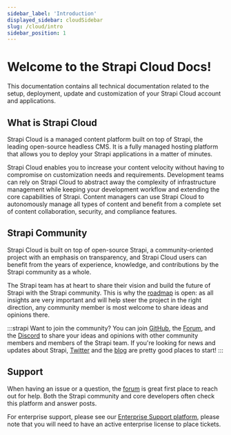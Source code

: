 ```yaml
---
sidebar_label: 'Introduction'
displayed_sidebar: cloudSidebar
slug: /cloud/intro
sidebar_position: 1
---
```


# Welcome to the Strapi Cloud Docs!

This documentation contains all technical documentation related to the setup, deployment, update and customization of your Strapi Cloud account and applications.

## What is Strapi Cloud

Strapi Cloud is a managed content platform built on top of Strapi, the leading open-source headless CMS. It is a fully managed hosting platform that allows you to deploy your Strapi applications in a matter of minutes.

Strapi Cloud enables you to increase your content velocity without having to compromise on customization needs and requirements. Development teams can rely on Strapi Cloud to abstract away the complexity of infrastructure management while keeping your development workflow and extending the core capabilities of Strapi. Content managers can use Strapi Cloud to autonomously manage all types of content and benefit from a complete set of content collaboration, security, and compliance features.

## Strapi Community

Strapi Cloud is built on top of open-source Strapi, a community-oriented project with an emphasis on transparency, and Strapi Cloud users can benefit from the years of experience, knowledge, and contributions by the Strapi community as a whole. 

The Strapi team has at heart to share their vision and build the future of Strapi with the Strapi community. This is why the [roadmap](https://feedback.strapi.io) is open: as all insights are very important and will help steer the project in the right direction, any community member is most welcome to share ideas and opinions there.

:::strapi Want to join the community?
You can join [GitHub](https://github.com/strapi/strapi), the [Forum](https://forum.strapi.io/), and the [Discord](https://discord.strapi.io) to share your ideas and opinions with other community members and members of the Strapi team. If you're looking for news and updates about Strapi, [Twitter](https://twitter.com/strapijs) and the [blog](https://strapi.io/blog) are pretty good places to start!
:::

## Support

When having an issue or a question, the [forum](https://forum.strapi.io) is great first place to reach out for help. Both the Strapi community and core developers often check this platform and answer posts.

For enterprise support, please see our [Enterprise Support platform](https://support.strapi.io/support/home), please note that you will need to have an active enterprise license to place tickets.
